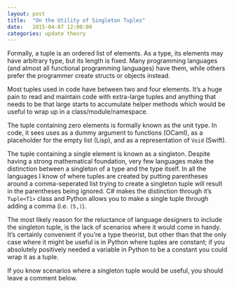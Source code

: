 ```yaml
---
layout: post
title:  "On the Utility of Singleton Tuples"
date:   2015-04-07 12:00:00
categories: update theory
---
```

Formally, a tuple is an ordered list of elements. As a type, its elements 
may have arbitrary type, but its length is fixed. Many programming 
languages (and almost all functional programming languages) have 
them, while others prefer the programmer create structs or objects instead.
 
Most tuples used in code have between two and four elements. It’s a 
huge pain to read and maintain code with extra-large tuples and 
anything that needs to be that large starts to accumulate helper 
methods which would be useful to wrap up in a class/module/namespace.
 
The tuple containing zero elements is formally known as the unit type. 
In code, it sees uses as a dummy argument to functions (OCaml), as a 
placeholder for the empty list (Lisp), and as a representation of 
`Void` (Swift).
 
The tuple containing a single element is known as a singleton. Despite 
having a strong mathematical foundation, very few languages make the 
distinction between a singleton of a type and the type itself. In all 
the languages I know of where tuples are created by putting parentheses 
around a comma-seperated list trying to create a singleton tuple will 
result in the parentheses being ignored. C# makes the distinction through 
it’s `Tuple<T1>` class and Python allows you to make a single tuple 
through adding a comma (i.e. `(5,)`).
 
The most likely reason for the reluctance of language designers to include 
the singleton tuple, is the lack of scenarios where it would come in 
handy. It’s certainly convenient if you’re a type theorist, but other than 
that the only case where it might be useful is in Python where tuples are 
constant; if you absolutely positively needed a variable in Python to be a 
constant you could wrap it as a tuple.
 
If you know scenarios where a singleton tuple would be useful, you should 
leave a comment below.  
